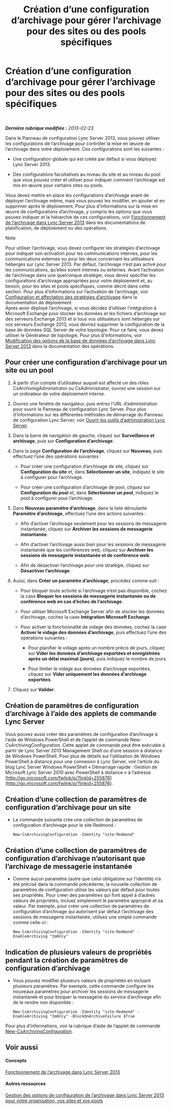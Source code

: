 ﻿---
title: Création d’une configuration d’archivage pour gérer l’archivage pour des sites ou des pools spécifiques
TOCTitle: Création d’une configuration d’archivage pour gérer l’archivage pour des sites ou des pools spécifiques
ms:assetid: c5c864a6-96c7-4bbb-ab7c-61eb1744246c
ms:mtpsurl: https://technet.microsoft.com/fr-fr/library/JJ205251(v=OCS.15)
ms:contentKeyID: 49298773
ms.date: 05/20/2016
mtps_version: v=OCS.15
ms.translationtype: HT
---

# Création d’une configuration d’archivage pour gérer l’archivage pour des sites ou des pools spécifiques

 

_**Dernière rubrique modifiée :** 2013-02-23_

Dans le Panneau de configuration Lync Server 2013, vous pouvez utiliser les configurations de l’archivage pour contrôler la mise en œuvre de l’archivage dans votre déploiement. Ces configurations sont les suivantes :

  - Une configuration globale qui est créée par défaut si vous déployez Lync Server 2013.

  - Des configurations facultatives au niveau du site et au niveau du pool que vous pouvez créer et utiliser pour indiquer comment l’archivage est mis en œuvre pour certains sites ou pools.

Vous devez mettre en place les configurations d’archivage avant de déployer l’archivage même, mais vous pouvez les modifier, en ajouter et en supprimer après le déploiement. Pour plus d’informations sur la mise en œuvre de configurations d’archivage, y compris les options que vous pouvez indiquer et la hiérarchie de ces configurations, voir [Fonctionnement de l’archivage dans Lync Server 2013](lync-server-2013-how-archiving-works.md) dans les documentations de planification, de déploiement ou des opérations.

> [!NOTE]  
> Pour utiliser l’archivage, vous devez configurer les stratégies d’archivage pour indiquer son activation pour les communications internes, pour les communications externes ou pour les deux concernant les utilisateurs hébergés sur Lync Server 2013. Par défaut, l’archivage n’est pas activé pour les communications, qu’elles soient internes ou externes. Avant l’activation de l’archivage dans une quelconque stratégie, vous devez spécifier les configurations d’archivage appropriées pour votre déploiement et, au besoin, pour les sites et pools spécifiques, comme décrit dans cette section. Pour plus d’informations sur l’activation de l’archivage, voir <a href="lync-server-2013-configuring-and-assigning-archiving-policies.md">Configuration et affectation des stratégies d’archivage</a> dans la documentation de déploiement.<br />
Après avoir déployé l’archivage, si vous décidez d’utiliser l’intégration à Microsoft Exchange pour stocker les données et les fichiers d’archivage sur des serveurs Exchange 2013 et si tous vos utilisateurs sont hébergés sur vos serveurs Exchange 2013, vous devriez supprimer la configuration de la base de données SQL Server de votre topologie. Pour ce faire, vous devez utiliser le Générateur de topologie. Pour plus d’informations, voir <a href="lync-server-2013-changing-archiving-database-options.md">Modification des options de la base de données d’archivage dans Lync Server 2013</a> dans la documentation des opérations.

## Pour créer une configuration d’archivage pour un site ou un pool

1.  À partir d’un compte d’utilisateur auquel est affecté un des rôles CsArchivingAdministrator ou CsAdministrator, ouvrez une session sur un ordinateur de votre déploiement interne.

2.  Ouvrez une fenêtre de navigateur, puis entrez l’URL d’administration pour ouvrir le Panneau de configuration Lync Server. Pour plus d’informations sur les différentes méthodes de démarrage du Panneau de configuration Lync Server, voir [Ouvrir les outils d’administration Lync Server](lync-server-2013-open-lync-server-administrative-tools.md).

3.  Dans la barre de navigation de gauche, cliquez sur **Surveillance et archivage**, puis sur **Configuration d’archivage**.

4.  Dans la page **Configuration de l’archivage**, cliquez sur **Nouveau**, puis effectuez l’une des opérations suivantes :
    
      - Pour créer une configuration d’archivage de site, cliquez sur **Configuration du site** et, dans **Sélectionner un site**, indiquez le site à configurer pour l’archivage.
    
      - Pour créer une configuration d’archivage de pool, cliquez sur **Configuration du pool** et, dans **Sélectionner un pool**, indiquez le pool à configurer pour l’archivage.

5.  Dans **Nouveau paramètre d’archivage**, dans la liste déroulante **Paramètre d’archivage**, effectuez l’une des actions suivantes :
    
      - Afin d’activer l’archivage seulement pour les sessions de messagerie instantanée, cliquez sur **Archiver les sessions de messagerie instantanée**.
    
      - Afin d’activer l’archivage aussi bien pour les sessions de messagerie instantanée que les conférences web, cliquez sur **Archiver les sessions de messagerie instantanée et de conférence web**.
    
      - Afin de désactiver l’archivage pour une stratégie, cliquez sur **Désactiver l’archivage**.

6.  Aussi, dans **Créer un paramètre d’archivage**, procédez comme suit :
    
      - Pour bloquer toute activité si l’archivage n’est pas disponible, cochez la case **Bloquer les sessions de messagerie instantanée ou de conférence web en cas d’échec de l’archivage**.
    
      - Pour utiliser Microsoft Exchange Server afin de stocker les données d’archivage, cochez la case **Intégration Microsoft Exchange**.
    
      - Pour activer la fonctionnalité de vidage des données, cochez la case **Activer le vidage des données d’archivage**, puis effectuez l’une des opérations suivantes :
        
          - Pour planifier le vidage après un nombre précis de jours, cliquez sur **Vider les données d’archivage exportées et enregistrées après un délai maximal (jours)**, puis indiquez le nombre de jours.
        
          - Pour limiter le vidage aux données d’archivage exportées, cliquez sur **Vider uniquement les données d’archivage exportées**.

7.  Cliquez sur **Valider**.

## Création de paramètres de configuration d’archivage à l’aide des applets de commande Lync Server

Vous pouvez aussi créer des paramètres de configuration d’archivage à l’aide de Windows PowerShell et de l’applet de commande New-CsArchivingConfiguration. Cette applet de commande peut être exécutée à partir de Lync Server 2013 Management Shell ou d’une session à distance de Windows PowerShell. Pour plus de détails sur l’utilisation de Windows PowerShell à distance pour une connexion à Lync Server, voir l’article du blog Lync Server Windows PowerShell « Démarrage rapide : Gestion de Microsoft Lync Server 2010 avec PowerShell à distance » à l’adresse [http://go.microsoft.com/fwlink/p/?linkId=255876](http://go.microsoft.com/fwlink/p/?linkid=255876).

## Création d’une collection de paramètres de configuration d’archivage pour un site

  - La commande suivante crée une collection de paramètres de configuration d’archivage pour le site Redmond :
    
        New-CsArchivingConfiguration -Identity "site:Redmond"

## Création d’une collection de paramètres de configuration d’archivage n’autorisant que l’archivage de messagerie instantanée

  - Comme aucun paramètre (autre que celui obligatoire sur l’identité) n’a été précisé dans la commande précédente, la nouvelle collection de paramètres de configuration utilise les valeurs par défaut pour toutes ses propriétés. Pour créer des paramètres qui font appel à d’autres valeurs de propriétés, incluez simplement le paramètre approprié et sa valeur. Par exemple, pour créer une collection de paramètres de configuration d’archivage qui autorisent par défaut l’archivage des sessions de messagerie instantanée, utilisez une simple commande comme celle-ci :
    
        New-CsArchivingConfiguration -Identity "site:Redmond" -EnableArchiving "ImOnly"

## Indication de plusieurs valeurs de propriétés pendant la création de paramètres de configuration d’archivage

  - Vous pouvez modifier plusieurs valeurs de propriétés en incluant plusieurs paramètres. Par exemple, cette commande configure les nouveaux paramètres pour archiver les sessions de messagerie instantanée et pour bloquer la messagerie du service d’archivage afin de le rendre non disponible :
    
        New-CsArchivingConfiguration -Identity "site:Redmond" -EnableArchiving "ImOnly" -BlockOnArchiveFailure $True

Pour plus d’informations, voir la rubrique d’aide de l’applet de commande [New-CsArchivingConfiguration](https://docs.microsoft.com/en-us/powershell/module/skype/New-CsArchivingConfiguration).

## Voir aussi

#### Concepts

[Fonctionnement de l’archivage dans Lync Server 2013](lync-server-2013-how-archiving-works.md)  

#### Autres ressources

[Gestion des options de configuration de l’archivage dans Lync Server 2013 pour votre organisation, vos sites et vos pools](lync-server-2013-managing-archiving-configuration-options-for-your-organization-sites-and-pools.md)


